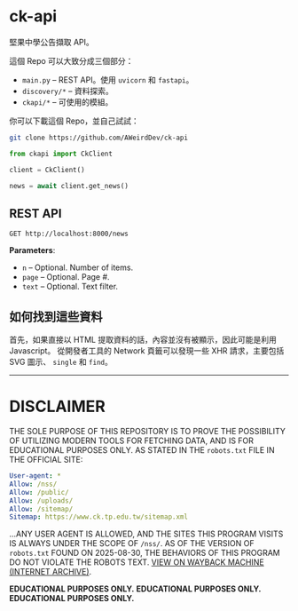 # ck-api

堅果中學公告擷取 API。

這個 Repo 可以大致分成三個部分：

- `main.py` – REST API。使用 `uvicorn` 和 `fastapi`。
- `discovery/*` – 資料探索。
- `ckapi/*` – 可使用的模組。

你可以下載這個 Repo，並自己試試：

```sh
git clone https://github.com/AWeirdDev/ck-api
```

```python
from ckapi import CkClient

client = CkClient()

news = await client.get_news()
```

## REST API
```http
GET http://localhost:8000/news
```

**Parameters**:
- `n` – Optional. Number of items.
- `page` – Optional. Page #.
- `text` – Optional. Text filter.

## 如何找到這些資料
首先，如果直接以 HTML 提取資料的話，內容並沒有被顯示，因此可能是利用 Javascript。
從開發者工具的 Network 頁籤可以發現一些 XHR 請求，主要包括 SVG 圖示、 `single` 和 `find`。

***

# DISCLAIMER

THE SOLE PURPOSE OF THIS REPOSITORY IS TO PROVE THE POSSIBILITY OF UTILIZING MODERN TOOLS FOR FETCHING DATA, AND IS FOR EDUCATIONAL PURPOSES ONLY.
AS STATED IN THE `robots.txt` FILE IN THE OFFICIAL SITE:

```yml
User-agent: *
Allow: /nss/
Allow: /public/
Allow: /uploads/
Allow: /sitemap/
Sitemap: https://www.ck.tp.edu.tw/sitemap.xml
```

...ANY USER AGENT IS ALLOWED, AND THE SITES THIS PROGRAM VISITS IS ALWAYS UNDER THE SCOPE OF `/nss/`.
AS OF THE VERSION OF `robots.txt` FOUND ON 2025-08-30, THE BEHAVIORS OF THIS PROGRAM DO NOT VIOLATE THE ROBOTS TEXT.
[VIEW ON WAYBACK MACHINE (INTERNET ARCHIVE)](https://web.archive.org/web/20250830100619/https://www.ck.tp.edu.tw/robots.txt).

**EDUCATIONAL PURPOSES ONLY.** **EDUCATIONAL PURPOSES ONLY.** **EDUCATIONAL PURPOSES ONLY.** 
